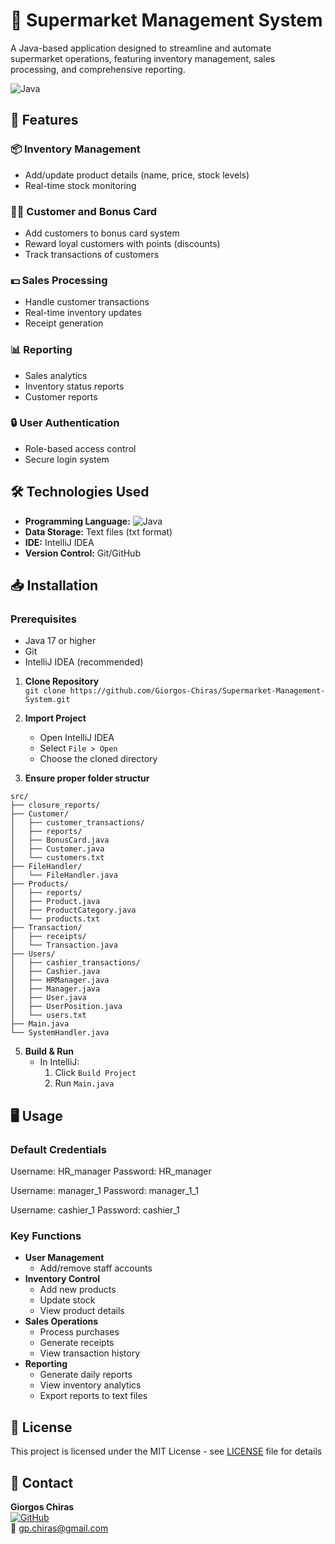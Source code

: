 # 🛒 Supermarket Management System

A Java-based application designed to streamline and automate supermarket operations, featuring inventory management, sales processing, and comprehensive reporting.

![Java](https://img.shields.io/badge/Java-17%2B-blue?style=flat-square&logo=openjdk)

## 🚀 Features

### 📦 Inventory Management
- Add/update product details (name, price, stock levels)
- Real-time stock monitoring

### 🙍‍♂️ Customer and Bonus Card
- Add customers to bonus card system
- Reward loyal customers with points (discounts)
- Track transactions of customers

### 💵 Sales Processing
- Handle customer transactions
- Real-time inventory updates
- Receipt generation

### 📊 Reporting
- Sales analytics
- Inventory status reports
- Customer reports

### 🔒 User Authentication
- Role-based access control
- Secure login system

## 🛠️ Technologies Used
- **Programming Language:** ![Java](https://img.shields.io/badge/Java-17%2B-blue?style=flat-square&logo=openjdk)
- **Data Storage:** Text files (txt format)
- **IDE:** IntelliJ IDEA
- **Version Control:** Git/GitHub

## 📥 Installation

### Prerequisites
- Java 17 or higher
- Git
- IntelliJ IDEA (recommended)

1. **Clone Repository**  
   `git clone https://github.com/Giorgos-Chiras/Supermarket-Management-System.git`

2. **Import Project**
   - Open IntelliJ IDEA
   - Select `File > Open`
   - Choose the cloned directory

3. **Ensure proper folder structur**
```plaintext
src/
├── closure_reports/
├── Customer/
│   ├── customer_transactions/
│   ├── reports/
│   ├── BonusCard.java
│   ├── Customer.java
│   └── customers.txt
├── FileHandler/
│   └── FileHandler.java
├── Products/
│   ├── reports/
│   ├── Product.java
│   ├── ProductCategory.java
│   └── products.txt
├── Transaction/
│   ├── receipts/
│   └── Transaction.java
├── Users/
│   ├── cashier_transactions/
│   ├── Cashier.java
│   ├── HRManager.java
│   ├── Manager.java
│   ├── User.java
│   ├── UserPosition.java
│   └── users.txt
├── Main.java
└── SystemHandler.java
```


5. **Build & Run**
   - In IntelliJ:
     1. Click `Build Project`
     2. Run `Main.java`

## 🖥️ Usage

### Default Credentials

Username: HR_manager
Password: HR_manager

Username: manager_1
Password: manager_1_1

Username: cashier_1
Password: cashier_1


### Key Functions
- **User Management**
  - Add/remove staff accounts
- **Inventory Control**
  - Add new products
  - Update stock
  - View product details
- **Sales Operations**
  - Process purchases
  - Generate receipts
  - View transaction history
- **Reporting**
  - Generate daily reports
  - View inventory analytics
  - Export reports to text files

## 📄 License  
This project is licensed under the MIT License - see [LICENSE](LICENSE) file for details

## 📧 Contact  
**Giorgos Chiras**  
[![GitHub](https://img.shields.io/badge/GitHub-Profile-blue?logo=github)](https://github.com/Giorgos-Chiras)  
📧 [gp.chiras@gmail.com](mailto:gp.chiras@gmail.com)
